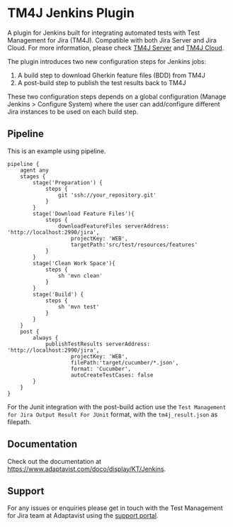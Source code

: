 # TM4J Jenkins Plugin

A plugin for Jenkins built for integrating automated tests with Test Management for Jira (TM4J). Compatible with both Jira Server and Jira Cloud. For more information, please check [TM4J Server](https://marketplace.atlassian.com/apps/1213259/test-management-for-jira?hosting=server&tab=overview) and [TM4J Cloud](https://marketplace.atlassian.com/apps/1213259/tm4j-test-management-for-jira?tab=overview&hosting=cloud).

The plugin introduces two new configuration steps for Jenkins jobs:
1) A build step to download Gherkin feature files (BDD) from TM4J
1) A post-build step to publish the test results back to TM4J

These two configuration steps depends on a global configuration (Manage Jenkins > Configure System)
where the user can add/configure different Jira instances to be used on each build step.

## Pipeline

This is an example using pipeline.

``` 
pipeline {
    agent any
    stages {
        stage('Preparation') {
            steps {
                git 'ssh://your_repository.git'
            }
        }
        stage('Download Feature Files'){
            steps {
                downloadFeatureFiles serverAddress: 'http://localhost:2990/jira', 
                    projectKey: 'WEB', 
                    targetPath:'src/test/resources/features'
            }
        }
        stage('Clean Work Space'){
            steps {
                sh 'mvn clean'
            }
        }
        stage('Build') {
            steps {
                sh 'mvn test'
            }
        }
    }
    post {
        always {
            publishTestResults serverAddress: 'http://localhost:2990/jira', 
                    projectKey: 'WEB', 
                    filePath:'target/cucumber/*.json', 
                    format: 'Cucumber', 
                    autoCreateTestCases: false
        }
    }
}

```

For the Junit integration with the post-build action use the  `Test Management for Jira Output Result For JUnit` format, with the `tm4j_result.json` as filepath.


## Documentation

Check out the documentation at https://www.adaptavist.com/doco/display/KT/Jenkins.

## Support

For any issues or enquiries please get in touch with the Test Management for Jira team at Adaptavist using the [support portal](https://productsupport.adaptavist.com/servicedesk/customer/portal/27).

